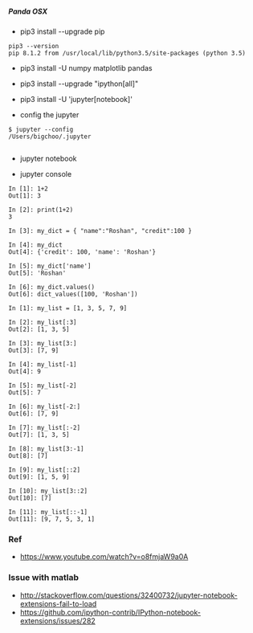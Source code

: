 ##### Panda OSX

* pip3 install --upgrade pip

```
pip3 --version
pip 8.1.2 from /usr/local/lib/python3.5/site-packages (python 3.5)
```

* pip3 install -U numpy matplotlib pandas

* pip3 install --upgrade "ipython[all]"
* pip3 install -U 'jupyter[notebook]'

* config the jupyter

```
$ jupyter --config
/Users/bigchoo/.jupyter


```

* jupyter notebook

* jupyter console

```
In [1]: 1+2
Out[1]: 3

In [2]: print(1+2)
3

In [3]: my_dict = { "name":"Roshan", "credit":100 }

In [4]: my_dict
Out[4]: {'credit': 100, 'name': 'Roshan'}

In [5]: my_dict['name']
Out[5]: 'Roshan'

In [6]: my_dict.values()
Out[6]: dict_values([100, 'Roshan'])

In [1]: my_list = [1, 3, 5, 7, 9]

In [2]: my_list[:3]
Out[2]: [1, 3, 5]

In [3]: my_list[3:]
Out[3]: [7, 9]

In [4]: my_list[-1]
Out[4]: 9

In [5]: my_list[-2]
Out[5]: 7

In [6]: my_list[-2:]
Out[6]: [7, 9]

In [7]: my_list[:-2]
Out[7]: [1, 3, 5]

In [8]: my_list[3:-1]
Out[8]: [7]

In [9]: my_list[::2]
Out[9]: [1, 5, 9]

In [10]: my_list[3::2]
Out[10]: [7]

In [11]: my_list[::-1]
Out[11]: [9, 7, 5, 3, 1]
```

### Ref

* https://www.youtube.com/watch?v=o8fmjaW9a0A

### Issue with matlab

* http://stackoverflow.com/questions/32400732/jupyter-notebook-extensions-fail-to-load
* https://github.com/ipython-contrib/IPython-notebook-extensions/issues/282
